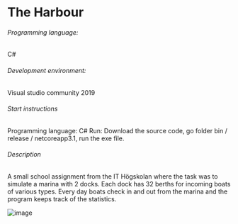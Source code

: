 # The Harbour
###### Programming language:
 C# 
###### Development environment:
Visual studio community 2019
###### Start instructions
Programming language: C# Run: Download the source code, go folder bin / release / netcoreapp3.1, run the exe file.

###### Description
A small school assignment from the IT Högskolan where the task was to simulate a marina with 2 docks. Each dock has 32 berths for incoming boats of various types. Every day boats check in and out from the marina and the program keeps track of the statistics. 

![image](https://github.com/[Victor-Gustafsson]/[.Net-Portfolio]/The_Harbour/[main]/Example.PNG?raw=true)
